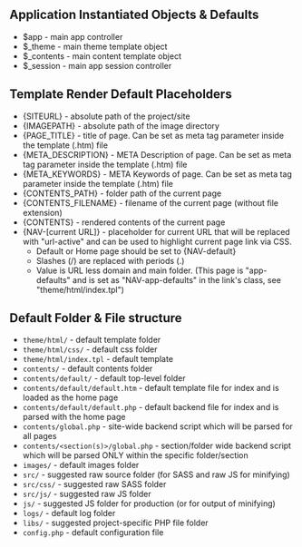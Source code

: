Application Instantiated Objects & Defaults
---

* $app - main app controller
* $_theme - main theme template object
* $_contents - main content template object
* $_session - main app session controller

Template Render Default Placeholders
---

* &#123;SITEURL} - absolute path of the project/site
* &#123;IMAGEPATH} - absolute path of the image directory
* &#123;PAGE_TITLE} - title of page. Can be set as meta tag parameter inside the template (.htm) file
* &#123;META_DESCRIPTION} - META Description of page. Can be set as meta tag parameter inside the template (.htm) file
* &#123;META_KEYWORDS} - META Keywords of page. Can be set as meta tag parameter inside the template (.htm) file
* &#123;CONTENTS_PATH} - folder path of the current page
* &#123;CONTENTS_FILENAME} - filename of the current page (without file extension)
* &#123;CONTENTS} - rendered contents of the current page
* &#123;NAV-[current URL]} - placeholder for current URL that will be replaced with "url-active" and can be used to highlight current page link via CSS.
	* Default or Home page should be set to &#123;NAV-default}
	* Slashes (/) are replaced with periods (.)
	* Value is URL less domain and main folder. (This page is "app-defaults" and is set as "NAV-app-defaults" in the link's class, see "theme/html/index.tpl")

Default Folder & File structure
---

* `theme/html/` - default template folder
* `theme/html/css/` - default css folder
* `theme/html/index.tpl` - default template
* `contents/` - default contents folder
* `contents/default/` - default top-level folder
* `contents/default/default.htm` - default template file for index and is loaded as the home page
* `contents/default/default.php` - default backend file for index and is parsed with the home page
* `contents/global.php` - site-wide backend script which will be parsed for all pages
* `contents/<section(s)>/global.php` - section/folder wide backend script which will be parsed ONLY within the specific folder/section
* `images/` - default images folder
* `src/` - suggested raw source folder (for SASS and raw JS for minifying)
* `src/css/` - suggested raw SASS folder
* `src/js/` - suggested raw JS folder
* `js/` - suggested JS folder for production (or for output of minifying)
* `logs/` - default log folder
* `libs/` - suggested project-specific PHP file folder
* `config.php` - default configuration file
